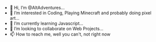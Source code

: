 - 👋 Hi, I’m @AltAdventures...
- 👀 I’m interested in Coding, Playing Minecraft and probably doing pixel art...
- 🌱 I’m currently learning Javascript...
- 💞️ I’m looking to collaborate on Web Projects...
- 📫 How to reach me, well you can't, not right now

<!---
AltAdventures/AltAdventures is a ✨ special ✨ repository because its `README.md` (this file) appears on your GitHub profile.
You can click the Preview link to take a look at your changes.
--->
